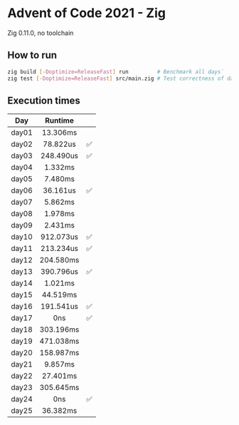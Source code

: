 # Advent of Code 2021 - Zig

Zig 0.11.0, no toolchain

## How to run
```bash
zig build [-Doptimize=ReleaseFast] run         # Benchmark all days`
zig test [-Doptimize=ReleaseFast] src/main.zig # Test correctness of days
```

## Execution times

| Day    | Runtime      |     |
| :----: | :----------: | :-: |
| day01  |   13.306ms   |     |
| day02  |   78.822us   |  ✅  |
| day03  |  248.490us   |  ✅  |
| day04  |    1.332ms   |     |
| day05  |    7.480ms   |     |
| day06  |   36.161us   |  ✅ |
| day07  |    5.862ms   |     |
| day08  |    1.978ms   |     |
| day09  |    2.431ms   |     |
| day10  |  912.073us   |  ✅  |
| day11  |  213.234us   |  ✅  |
| day12  |  204.580ms   |     |
| day13  |  390.796us   |  ✅  |
| day14  |    1.021ms   |     |
| day15  |   44.519ms   |     |
| day16  |  191.541us   |  ✅  |
| day17  |        0ns   |  ✅ |
| day18  |  303.196ms   |     |
| day19  |  471.038ms   |     | 
| day20  |  158.987ms   |     |
| day21  |    9.857ms   |     |
| day22  |   27.401ms   |     |
| day23  |  305.645ms   |     |
| day24  |        0ns   |  ✅ |
| day25  |   36.382ms   |     |